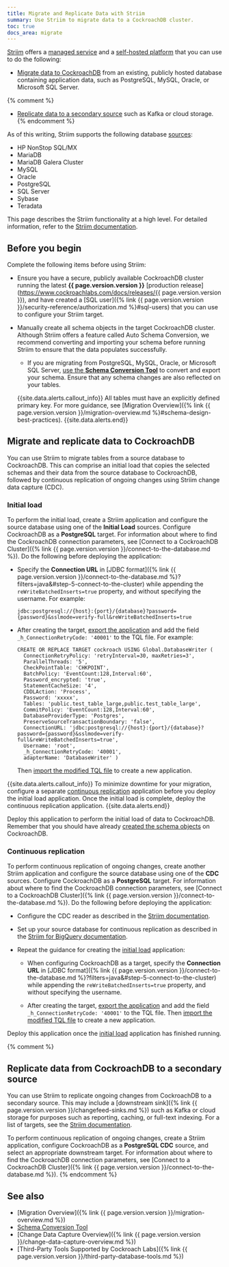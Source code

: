 ```yaml
---
title: Migrate and Replicate Data with Striim
summary: Use Striim to migrate data to a CockroachDB cluster.
toc: true
docs_area: migrate
---
```


[Striim](https://www.striim.com/) offers a [managed service](https://www.striim.com/product/striim-cloud/) and a [self-hosted platform](https://www.striim.com/product/striim-platform/) that you can use to do the following:

- [Migrate data to CockroachDB](#migrate-and-replicate-data-to-cockroachdb) from an existing, publicly hosted database containing application data, such as PostgreSQL, MySQL, Oracle, or Microsoft SQL Server. 

{% comment %}
- [Replicate data to a secondary source](#replicate-data-from-cockroachdb-to-a-secondary-source) such as Kafka or cloud storage.
{% endcomment %}

As of this writing, Striim supports the following database [sources](https://www.striim.com/docs/en/sources.html):

- HP NonStop SQL/MX
- MariaDB
- MariaDB Galera Cluster
- MySQL
- Oracle
- PostgreSQL
- SQL Server
- Sybase
- Teradata

This page describes the Striim functionality at a high level. For detailed information, refer to the [Striim documentation](https://www.striim.com/docs/platform/en/pipelines.html).

## Before you begin

Complete the following items before using Striim:

- Ensure you have a secure, publicly available CockroachDB cluster running the latest **{{ page.version.version }}** [production release](https://www.cockroachlabs.com/docs/releases/{{ page.version.version }}), and have created a [SQL user]({% link {{ page.version.version }}/security-reference/authorization.md %}#sql-users) that you can use to configure your Striim target.

- Manually create all schema objects in the target CockroachDB cluster. Although Striim offers a feature called Auto Schema Conversion, we recommend converting and importing your schema before running Striim to ensure that the data populates successfully.
    - If you are migrating from PostgreSQL, MySQL, Oracle, or Microsoft SQL Server, [use the **Schema Conversion Tool**](https://www.cockroachlabs.com/docs/cockroachcloud/migrations-page) to convert and export your schema. Ensure that any schema changes are also reflected on your tables.

    {{site.data.alerts.callout_info}}
    All tables must have an explicitly defined primary key. For more guidance, see [Migration Overview]({% link {{ page.version.version }}/migration-overview.md %}#schema-design-best-practices).
    {{site.data.alerts.end}}

## Migrate and replicate data to CockroachDB

You can use Striim to migrate tables from a source database to CockroachDB. This can comprise an initial load that copies the selected schemas and their data from the source database to CockroachDB, followed by continuous replication of ongoing changes using Striim change data capture (CDC).

### Initial load

To perform the initial load, create a Striim application and configure the source database using one of the **Initial Load** sources. Configure CockroachDB as a **PostgreSQL** target. For information about where to find the CockroachDB connection parameters, see [Connect to a CockroachDB Cluster]({% link {{ page.version.version }}/connect-to-the-database.md %}). Do the following before deploying the application:

- Specify the **Connection URL** in [JDBC format]({% link {{ page.version.version }}/connect-to-the-database.md %}?filters=java&#step-5-connect-to-the-cluster) while appending the `reWriteBatchedInserts=true` property, and without specifying the username. For example:

	~~~
	jdbc:postgresql://{host}:{port}/{database}?password={password}&sslmode=verify-full&reWriteBatchedInserts=true
	~~~

- After creating the target, [export the application](https://www.striim.com/docs/platform/en/hands-on-quick-tour.html#UUID-a846e232-87e4-d88b-eb77-fa80691bbdf7) and add the field `_h_ConnectionRetryCode: '40001'` to the TQL file. For example:

	~~~
	CREATE OR REPLACE TARGET cockroach USING Global.DatabaseWriter ( 
	  ConnectionRetryPolicy: 'retryInterval=30, maxRetries=3', 
	  ParallelThreads: '5', 
	  CheckPointTable: 'CHKPOINT', 
	  BatchPolicy: 'EventCount:128,Interval:60', 
	  Password_encrypted: 'true', 
	  StatementCacheSize: '4', 
	  CDDLAction: 'Process', 
	  Password: 'xxxxx', 
	  Tables: 'public.test_table_large,public.test_table_large', 
	  CommitPolicy: 'EventCount:128,Interval:60', 
	  DatabaseProviderType: 'Postgres', 
	  PreserveSourceTransactionBoundary: 'false', 
	  ConnectionURL: 'jdbc:postgresql://{host}:{port}/{database}?password={password}&sslmode=verify-full&reWriteBatchedInserts=true', 
	  Username: 'root', 
	  _h_ConnectionRetryCode: '40001', 
	  adapterName: 'DatabaseWriter' ) 
	~~~

	Then [import the modified TQL file](https://www.striim.com/docs/platform/en/creating-apps-by-importing-tql.html) to create a new application.

{{site.data.alerts.callout_info}}
To minimize downtime for your migration, configure a separate [continuous replication](#continuous-replication) application before you deploy the initial load application. Once the initial load is complete, deploy the continuous replication application.
{{site.data.alerts.end}}

Deploy this application to perform the initial load of data to CockroachDB. Remember that you should have already [created the schema objects](#before-you-begin) on CockroachDB.

### Continuous replication

To perform continuous replication of ongoing changes, create another Striim application and configure the source database using one of the **CDC** sources. Configure CockroachDB as a **PostgreSQL** target. For information about where to find the CockroachDB connection parameters, see [Connect to a CockroachDB Cluster]({% link {{ page.version.version }}/connect-to-the-database.md %}). Do the following before deploying the application:

- Configure the CDC reader as described in the [Striim documentation](https://www.striim.com/docs/en/switching-from-initial-load-to-continuous-replication.html).

- Set up your source database for continuous replication as described in the [Striim for BigQuery documentation](https://www.striim.com/docs/GCP/StriimForBigQuery/en/connect_source-select.html).

- Repeat the guidance for creating the [initial load](#initial-load) application:

	- When configuring CockroachDB as a target, specify the **Connection URL** in [JDBC format]({% link {{ page.version.version }}/connect-to-the-database.md %}?filters=java&#step-5-connect-to-the-cluster) while appending the `reWriteBatchedInserts=true` property, and without specifying the username.

	- After creating the target, [export the application](https://www.striim.com/docs/platform/en/hands-on-quick-tour.html#UUID-a846e232-87e4-d88b-eb77-fa80691bbdf7) and add the field `_h_ConnectionRetryCode: '40001'` to the TQL file. Then [import the modified TQL file](https://www.striim.com/docs/platform/en/creating-apps-by-importing-tql.html) to create a new application.

Deploy this application once the [initial load](#initial-load) application has finished running. 

{% comment %}
## Replicate data from CockroachDB to a secondary source

You can use Striim to replicate ongoing changes from CockroachDB to a secondary source. This may include a [downstream sink]({% link {{ page.version.version }}/changefeed-sinks.md %}) such as Kafka or cloud storage for purposes such as reporting, caching, or full-text indexing. For a list of targets, see the [Striim documentation](https://www.striim.com/docs/en/targets.html).

To perform continuous replication of ongoing changes, create a Striim application, configure CockroachDB as a **PostgreSQL CDC** source, and select an appropriate downstream target. For information about where to find the CockroachDB connection parameters, see [Connect to a CockroachDB Cluster]({% link {{ page.version.version }}/connect-to-the-database.md %}).
{% endcomment %}

## See also

- [Migration Overview]({% link {{ page.version.version }}/migration-overview.md %})
- [Schema Conversion Tool](https://www.cockroachlabs.com/docs/cockroachcloud/migrations-page)
- [Change Data Capture Overview]({% link {{ page.version.version }}/change-data-capture-overview.md %})
- [Third-Party Tools Supported by Cockroach Labs]({% link {{ page.version.version }}/third-party-database-tools.md %})
